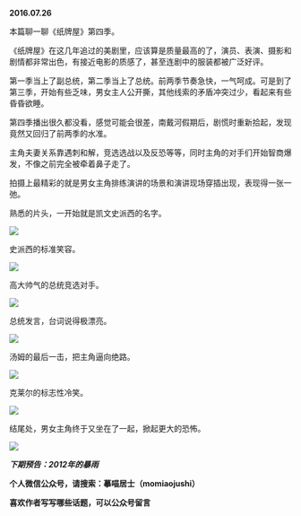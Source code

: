 
          
            
**2016.07.26**

本篇聊一聊《纸牌屋》第四季。

《纸牌屋》在这几年追过的美剧里，应该算是质量最高的了，演员、表演、摄影和剧情都非常出色，有接近电影的质感了，甚至连剧中的服装都被广泛好评。

第一季当上了副总统，第二季当上了总统。前两季节奏急快，一气呵成。可是到了第三季，开始有些乏味，男女主人公开撕，其他线索的矛盾冲突过少，看起来有些昏昏欲睡。

第四季播出很久都没看，感觉可能会很差，南戴河假期后，剧慌时重新拾起，发现竟然又回归了前两季的水准。

主角夫妻关系靠遇刺和解，竞选选战以及反恐等等，同时主角的对手们开始智商爆发，不像之前完全被牵着鼻子走了。

拍摄上最精彩的就是男女主角排练演讲的场景和演讲现场穿插出现，表现得一张一弛。

熟悉的片头，一开始就是凯文史派西的名字。




![](//upload-images.jianshu.io/upload_images/51001-fcb4fed01fb006ea.jpg)




史派西的标准笑容。




![](//upload-images.jianshu.io/upload_images/51001-1cb3bd01b8d07309.jpg)




高大帅气的总统竞选对手。




![](//upload-images.jianshu.io/upload_images/51001-82d95156cfa1d1e4.jpg)




总统发言，台词说得极漂亮。




![](//upload-images.jianshu.io/upload_images/51001-e7772e42fc9259d9.jpg)




汤姆的最后一击，把主角逼向绝路。




![](//upload-images.jianshu.io/upload_images/51001-ece1f65953d67da3.jpg)




克莱尔的标志性冷笑。




![](//upload-images.jianshu.io/upload_images/51001-4dbc6f0b9f7eb574.jpg)




结尾处，男女主角终于又坐在了一起，掀起更大的恐怖。




![](//upload-images.jianshu.io/upload_images/51001-3de066a3d188366a.jpg)





***下期预告：2012年的暴雨***


**个人微信公众号，请搜索：摹喵居士（momiaojushi）**

**喜欢作者写写哪些话题，可以公众号留言**

          
        
